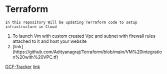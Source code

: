 # Terraform
```
In this repository Will be updating Terraform code to setup infrastructure in Cloud 
```
<ol>
  <li>To launch Vm with custom created Vpc and subnet with firewall rules attached to it and host your website<li> 
  [link](https://github.com/Adityanagraj/Terraform/blob/main/VM%20integration%20with%20VPC.tf)
</ol>

[GCF-Tracker](https://gcf-tracker.herokuapp.com/)
[link](https://github.com/Adityanagraj/Terraform/blob/main/VM%20integration%20with%20VPC.tf)
